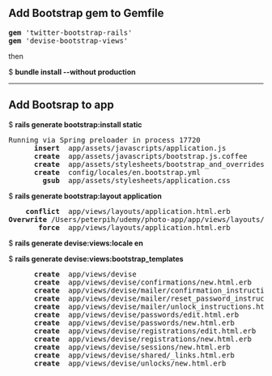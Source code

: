 <h2>Add Bootstrap gem to Gemfile</h2>
<pre>
<b>gem</b> 'twitter-bootstrap-rails'
<b>gem</b> 'devise-bootstrap-views'
</pre>

then  

$ <b>bundle install --without production</b>

<hr>

<h2>Add Bootsrap to app</h2>
$ <b>rails generate bootstrap:install static</b>
<pre>
Running via Spring preloader in process 17720
      <b>insert</b>  app/assets/javascripts/application.js
      <b>create</b>  app/assets/javascripts/bootstrap.js.coffee
      <b>create</b>  app/assets/stylesheets/bootstrap_and_overrides.css
      <b>create</b>  config/locales/en.bootstrap.yml
        <b>gsub</b>  app/assets/stylesheets/application.css
</pre>

$ <b>rails generate bootstrap:layout application</b>
<pre>
    <b>conflict</b>  app/views/layouts/application.html.erb   
<b>Overwrite</b> /Users/peterpih/udemy/photo-app/app/views/layouts/application.html.erb? (enter "h" for help) [Ynaqdh] <b>Y</b>   
       <b>force</b>  app/views/layouts/application.html.erb   
</pre>

$ <b>rails generate devise:views:locale en</b>

$ <b>rails generate devise:views:bootstrap_templates</b>
<pre>
      <b>create</b>  app/views/devise
      <b>create</b>  app/views/devise/confirmations/new.html.erb
      <b>create</b>  app/views/devise/mailer/confirmation_instructions.html.erb
      <b>create</b>  app/views/devise/mailer/reset_password_instructions.html.erb
      <b>create</b>  app/views/devise/mailer/unlock_instructions.html.erb
      <b>create</b>  app/views/devise/passwords/edit.html.erb
      <b>create</b>  app/views/devise/passwords/new.html.erb
      <b>create</b>  app/views/devise/registrations/edit.html.erb
      <b>create</b>  app/views/devise/registrations/new.html.erb
      <b>create</b>  app/views/devise/sessions/new.html.erb
      <b>create</b>  app/views/devise/shared/_links.html.erb
      <b>create</b>  app/views/devise/unlocks/new.html.erb
</pre>
